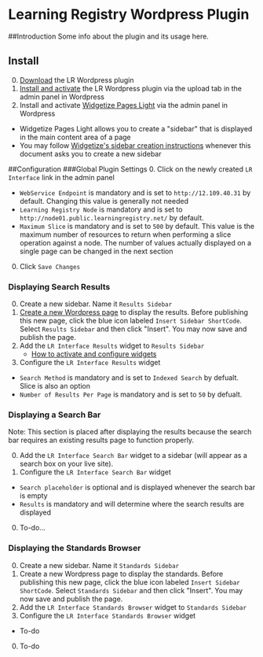 Learning Registry Wordpress Plugin
===================
##Introduction
Some info about the plugin and its usage here.
## Install
0. [Download](https://github.com/mickmuzac/LR-Wordpress-Widget/archive/master.zip) the LR Wordpress plugin
0. [Install and activate](http://codex.wordpress.org/Managing_Plugins#Installing_Plugins) the LR Wordpress plugin via the upload tab in the admin panel in Wordpress
0. Install and activate [Widgetize Pages Light](http://wordpress.org/extend/plugins/widgetize-pages-light/) via the admin panel in Wordpress  
  * Widgetize Pages Light allows you to create a "sidebar" that is displayed in the main content area of a page
  * You may follow [Widgetize's sidebar creation instructions](http://otwthemes.com/online-documentation-widgetize-pages-light/) whenever this document asks you to create a new sidebar

##Configuration
###Global Plugin Settings
0. Click on the newly created `LR Interface` link in the admin panel
  * `WebService Endpoint` is mandatory and is set to `http://12.109.40.31` by default. Changing this value is generally not needed
  * `Learning Registry Node` is mandatory and is set to `http://node01.public.learningregistry.net/` by default.
  * `Maximum Slice` is mandatory and is set to `500` by default. This value is the maximum number of resources to return when performing a slice operation against a node. The number of values actually displayed on a single page can be changed in the next section
0. Click `Save Changes`

### Displaying Search Results
0. Create a new sidebar. Name it `Results Sidebar`
0. [Create a new Wordpress page](http://codex.wordpress.org/Pages#Creating_Pages) to display the results. Before publishing this new page, click the blue icon labeled `Insert Sidebar ShortCode`. Select `Results Sidebar` and then click "Insert". You may now save and publish the page.
0. Add the `LR Interface Results` widget to `Results Sidebar` 
   * [How to activate and configure widgets](http://en.support.wordpress.com/widgets/)
0. Configure the `LR Interface Results` widget
  * `Search Method` is mandatory and is set to `Indexed Search` by defualt. Slice is also an option
  * `Number of Results Per Page` is mandatory and is set to `50` by defualt.

### Displaying a Search Bar
Note: This section is placed after displaying the results because the search bar requires an existing results page to function properly.

0. Add the `LR Interface Search Bar` widget to a sidebar (will appear as a search box on your live site).
0. Configure the `LR Interface Search Bar` widget
  * `Search placeholder` is optional and is displayed whenever the search bar is empty
  * `Results` is mandatory and will determine where the search results are displayed
0. To-do...

### Displaying the Standards Browser
0. Create a new sidebar. Name it `Standards Sidebar`
0. Create a new Wordpress page to display the standards. Before publishing this new page, click the blue icon labeled `Insert Sidebar ShortCode`. Select `Standards Sidebar` and then click "Insert". You may now save and publish the page.
0. Add the `LR Interface Standards Browser` widget to `Standards Sidebar` 
0. Configure the `LR Interface Standards Browser` widget
  * To-do
0. To-do
